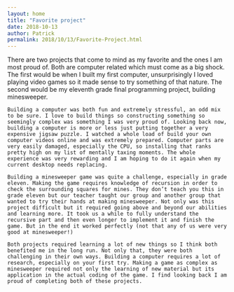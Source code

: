 ```yaml
---
layout: home
title: "Favorite project"
date: 2018-10-13
author: Patrick
permalink: 2018/10/13/Favorite-Project.html
---
```

There are two projects that come to mind as my favorite and the ones I am most proud of. Both are computer related which must come as a big shock. The first would be when I built my first computer, unsurprisingly I loved playing video games so it made sense to try something of that nature. The second would be my eleventh grade final programming project, building minesweeper. 

	Building a computer was both fun and extremely stressful, an odd mix to be sure. I love to build things so constructing something so seemingly complex was something I was very proud of. Looking back now, building a computer is more or less just putting together a very expensive jigsaw puzzle. I watched a whole load of build your own computer videos online and was extremely prepared. Computer parts are very easily damaged, especially the CPU, so installing that ranks pretty high on my list of mentally taxing moments. The whole experience was very rewarding and I am hoping to do it again when my current desktop needs replacing.

	Building a minesweeper game was quite a challenge, especially in grade eleven. Making the game requires knowledge of recursion in order to check the surrounding squares for mines. They don’t teach you this in grade eleven but our teacher taught our group and another group that wanted to try their hands at making minesweeper. Not only was this project difficult but it required going above and beyond our abilities and learning more. It took us a while to fully understand the recursive part and then even longer to implement it and finish the game. But in the end it worked perfectly (not that any of us were very good at minesweeper!)

	Both projects required learning a lot of new things so I think both benefited me in the long run. Not only that, they were both challenging in their own ways. Building a computer requires a lot of research, especially on your first try. Making a game as complex as minesweeper required not only the learning of new material but its application in the actual coding of the game. I find looking back I am proud of completing both of these projects. 
